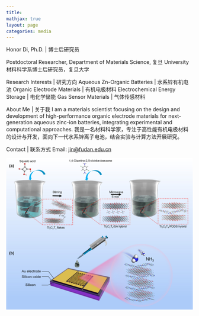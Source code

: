 ```yaml
---
title:
mathjax: true
layout: page
categories: media
---
```


Honor Di, Ph.D. | 博士后研究员

Postdoctoral Researcher, Department of Materials Science, 复旦 University
材料科学系博士后研究员，复旦大学

Research Interests | 研究方向
Aqueous Zn-Organic Batteries | 水系锌有机电池
Organic Electrode Materials | 有机电极材料
Electrochemical Energy Storage | 电化学储能
Gas Sensor Materials | 气体传感材料

About Me | 关于我
I am a materials scientist focusing on the design and development of high-performance organic electrode materials for next-generation aqueous zinc-ion batteries, integrating experimental and computational approaches.
我是一名材料科学家，专注于高性能有机电极材料的设计与开发，面向下一代水系锌离子电池，结合实验与计算方法开展研究。

Contact | 联系方式
Email: jin@fudan.edu.cn


![introduction](/introduction.jpg)


